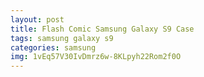 ```yaml
---
layout: post
title: Flash Comic Samsung Galaxy S9 Case
tags: samsung galaxy s9
categories: samsung
img: 1vEq57V30IvDmrz6w-8KLpyh22Rom2f0O
---
```

